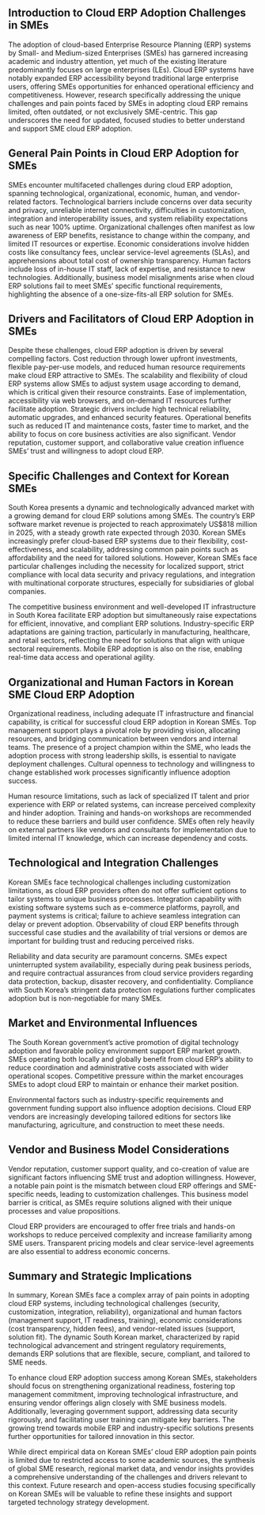 ## Introduction to Cloud ERP Adoption Challenges in SMEs
The adoption of cloud-based Enterprise Resource Planning (ERP) systems by Small- and Medium-sized Enterprises (SMEs) has garnered increasing academic and industry attention, yet much of the existing literature predominantly focuses on large enterprises (LEs). Cloud ERP systems have notably expanded ERP accessibility beyond traditional large enterprise users, offering SMEs opportunities for enhanced operational efficiency and competitiveness. However, research specifically addressing the unique challenges and pain points faced by SMEs in adopting cloud ERP remains limited, often outdated, or not exclusively SME-centric. This gap underscores the need for updated, focused studies to better understand and support SME cloud ERP adoption.

## General Pain Points in Cloud ERP Adoption for SMEs
SMEs encounter multifaceted challenges during cloud ERP adoption, spanning technological, organizational, economic, human, and vendor-related factors. Technological barriers include concerns over data security and privacy, unreliable internet connectivity, difficulties in customization, integration and interoperability issues, and system reliability expectations such as near 100% uptime. Organizational challenges often manifest as low awareness of ERP benefits, resistance to change within the company, and limited IT resources or expertise. Economic considerations involve hidden costs like consultancy fees, unclear service-level agreements (SLAs), and apprehensions about total cost of ownership transparency. Human factors include loss of in-house IT staff, lack of expertise, and resistance to new technologies. Additionally, business model misalignments arise when cloud ERP solutions fail to meet SMEs’ specific functional requirements, highlighting the absence of a one-size-fits-all ERP solution for SMEs.

## Drivers and Facilitators of Cloud ERP Adoption in SMEs
Despite these challenges, cloud ERP adoption is driven by several compelling factors. Cost reduction through lower upfront investments, flexible pay-per-use models, and reduced human resource requirements make cloud ERP attractive to SMEs. The scalability and flexibility of cloud ERP systems allow SMEs to adjust system usage according to demand, which is critical given their resource constraints. Ease of implementation, accessibility via web browsers, and on-demand IT resources further facilitate adoption. Strategic drivers include high technical reliability, automatic upgrades, and enhanced security features. Operational benefits such as reduced IT and maintenance costs, faster time to market, and the ability to focus on core business activities are also significant. Vendor reputation, customer support, and collaborative value creation influence SMEs’ trust and willingness to adopt cloud ERP.

## Specific Challenges and Context for Korean SMEs
South Korea presents a dynamic and technologically advanced market with a growing demand for cloud ERP solutions among SMEs. The country’s ERP software market revenue is projected to reach approximately US$818 million in 2025, with a steady growth rate expected through 2030. Korean SMEs increasingly prefer cloud-based ERP systems due to their flexibility, cost-effectiveness, and scalability, addressing common pain points such as affordability and the need for tailored solutions. However, Korean SMEs face particular challenges including the necessity for localized support, strict compliance with local data security and privacy regulations, and integration with multinational corporate structures, especially for subsidiaries of global companies.

The competitive business environment and well-developed IT infrastructure in South Korea facilitate ERP adoption but simultaneously raise expectations for efficient, innovative, and compliant ERP solutions. Industry-specific ERP adaptations are gaining traction, particularly in manufacturing, healthcare, and retail sectors, reflecting the need for solutions that align with unique sectoral requirements. Mobile ERP adoption is also on the rise, enabling real-time data access and operational agility.

## Organizational and Human Factors in Korean SME Cloud ERP Adoption
Organizational readiness, including adequate IT infrastructure and financial capability, is critical for successful cloud ERP adoption in Korean SMEs. Top management support plays a pivotal role by providing vision, allocating resources, and bridging communication between vendors and internal teams. The presence of a project champion within the SME, who leads the adoption process with strong leadership skills, is essential to navigate deployment challenges. Cultural openness to technology and willingness to change established work processes significantly influence adoption success.

Human resource limitations, such as lack of specialized IT talent and prior experience with ERP or related systems, can increase perceived complexity and hinder adoption. Training and hands-on workshops are recommended to reduce these barriers and build user confidence. SMEs often rely heavily on external partners like vendors and consultants for implementation due to limited internal IT knowledge, which can increase dependency and costs.

## Technological and Integration Challenges
Korean SMEs face technological challenges including customization limitations, as cloud ERP providers often do not offer sufficient options to tailor systems to unique business processes. Integration capability with existing software systems such as e-commerce platforms, payroll, and payment systems is critical; failure to achieve seamless integration can delay or prevent adoption. Observability of cloud ERP benefits through successful case studies and the availability of trial versions or demos are important for building trust and reducing perceived risks.

Reliability and data security are paramount concerns. SMEs expect uninterrupted system availability, especially during peak business periods, and require contractual assurances from cloud service providers regarding data protection, backup, disaster recovery, and confidentiality. Compliance with South Korea’s stringent data protection regulations further complicates adoption but is non-negotiable for many SMEs.

## Market and Environmental Influences
The South Korean government’s active promotion of digital technology adoption and favorable policy environment support ERP market growth. SMEs operating both locally and globally benefit from cloud ERP’s ability to reduce coordination and administrative costs associated with wider operational scopes. Competitive pressure within the market encourages SMEs to adopt cloud ERP to maintain or enhance their market position.

Environmental factors such as industry-specific requirements and government funding support also influence adoption decisions. Cloud ERP vendors are increasingly developing tailored editions for sectors like manufacturing, agriculture, and construction to meet these needs.

## Vendor and Business Model Considerations
Vendor reputation, customer support quality, and co-creation of value are significant factors influencing SME trust and adoption willingness. However, a notable pain point is the mismatch between cloud ERP offerings and SME-specific needs, leading to customization challenges. This business model barrier is critical, as SMEs require solutions aligned with their unique processes and value propositions.

Cloud ERP providers are encouraged to offer free trials and hands-on workshops to reduce perceived complexity and increase familiarity among SME users. Transparent pricing models and clear service-level agreements are also essential to address economic concerns.

## Summary and Strategic Implications
In summary, Korean SMEs face a complex array of pain points in adopting cloud ERP systems, including technological challenges (security, customization, integration, reliability), organizational and human factors (management support, IT readiness, training), economic considerations (cost transparency, hidden fees), and vendor-related issues (support, solution fit). The dynamic South Korean market, characterized by rapid technological advancement and stringent regulatory requirements, demands ERP solutions that are flexible, secure, compliant, and tailored to SME needs.

To enhance cloud ERP adoption success among Korean SMEs, stakeholders should focus on strengthening organizational readiness, fostering top management commitment, improving technological infrastructure, and ensuring vendor offerings align closely with SME business models. Additionally, leveraging government support, addressing data security rigorously, and facilitating user training can mitigate key barriers. The growing trend towards mobile ERP and industry-specific solutions presents further opportunities for tailored innovation in this sector.

While direct empirical data on Korean SMEs’ cloud ERP adoption pain points is limited due to restricted access to some academic sources, the synthesis of global SME research, regional market data, and vendor insights provides a comprehensive understanding of the challenges and drivers relevant to this context. Future research and open-access studies focusing specifically on Korean SMEs will be valuable to refine these insights and support targeted technology strategy development.